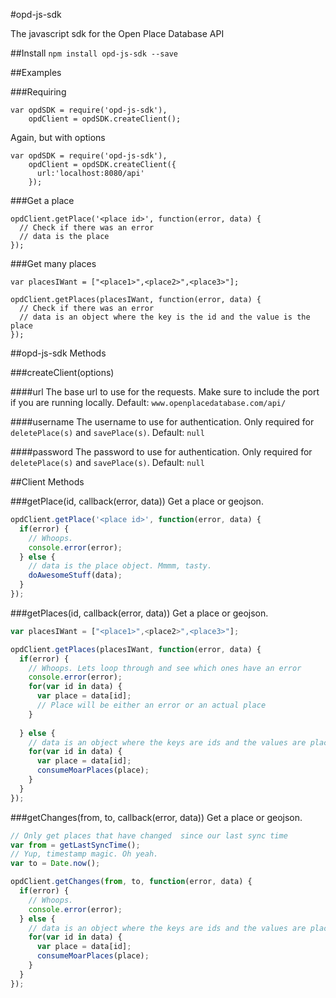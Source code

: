 #opd-js-sdk

The javascript sdk for the Open Place Database API

##Install
`npm install opd-js-sdk --save`

##Examples

###Requiring
````
var opdSDK = require('opd-js-sdk'),
    opdClient = opdSDK.createClient();
````
Again, but with options
````
var opdSDK = require('opd-js-sdk'),
    opdClient = opdSDK.createClient({
      url:'localhost:8080/api'
    });
````

###Get a place
````
opdClient.getPlace('<place id>', function(error, data) {
  // Check if there was an error
  // data is the place
});
````

###Get many places
````
var placesIWant = ["<place1>",<place2>",<place3>"];

opdClient.getPlaces(placesIWant, function(error, data) {
  // Check if there was an error
  // data is an object where the key is the id and the value is the place
});
````

##opd-js-sdk Methods

###createClient(options)

####url
The base url to use for the requests. Make sure to include the port if you are running locally.
Default: `www.openplacedatabase.com/api/`

####username
The username to use for authentication. Only required for `deletePlace(s)` and `savePlace(s)`.
Default: `null`

####password
The password to use for authentication. Only required for `deletePlace(s)` and `savePlace(s)`.
Default: `null`

##Client Methods

###getPlace(id, callback(error, data))
Get a place or geojson.
````javascript
opdClient.getPlace('<place id>', function(error, data) {
  if(error) {
    // Whoops.
    console.error(error);
  } else {
    // data is the place object. Mmmm, tasty.
    doAwesomeStuff(data);
  }
});
````

###getPlaces(id, callback(error, data))
Get a place or geojson.
````javascript
var placesIWant = ["<place1>",<place2>",<place3>"];

opdClient.getPlaces(placesIWant, function(error, data) {
  if(error) {
    // Whoops. Lets loop through and see which ones have an error
    console.error(error);
    for(var id in data) {
      var place = data[id];
      // Place will be either an error or an actual place
    }
    
  } else {
    // data is an object where the keys are ids and the values are places
    for(var id in data) {
      var place = data[id];
      consumeMoarPlaces(place);
    }
  }
});
````

###getChanges(from, to, callback(error, data))
Get a place or geojson.
````javascript
// Only get places that have changed  since our last sync time
var from = getLastSyncTime();
// Yup, timestamp magic. Oh yeah.
var to = Date.now();

opdClient.getChanges(from, to, function(error, data) {
  if(error) {
    // Whoops.
    console.error(error);
  } else {
    // data is an object where the keys are ids and the values are places
    for(var id in data) {
      var place = data[id];
      consumeMoarPlaces(place);
    }
  }
});
````
